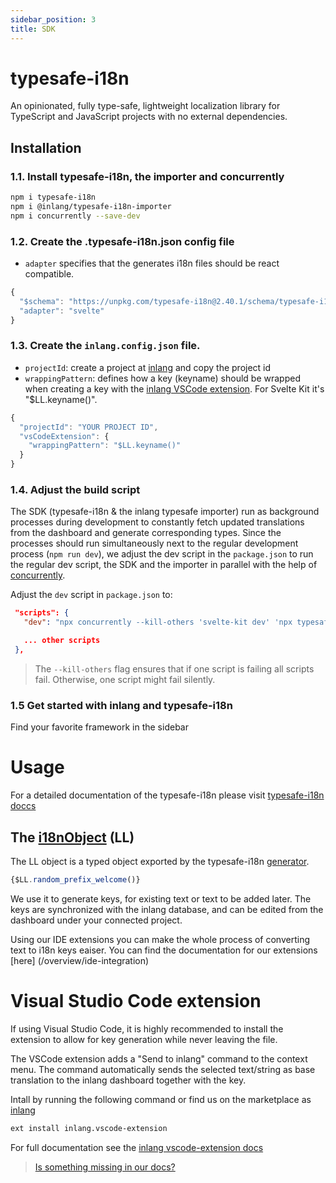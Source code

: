 ```yaml
---
sidebar_position: 3
title: SDK
---
```


# typesafe-i18n
An opinionated, fully type-safe, lightweight localization library for TypeScript and JavaScript projects with no external dependencies.

## Installation
### 1.1. Install typesafe-i18n, the importer and concurrently


```bash
npm i typesafe-i18n
npm i @inlang/typesafe-i18n-importer
npm i concurrently --save-dev
```

### 1.2. Create the .typesafe-i18n.json config file

- `adapter` specifies that the generates i18n files should be react compatible.

```js title="typesafe-i18n.json"
{
  "$schema": "https://unpkg.com/typesafe-i18n@2.40.1/schema/typesafe-i18n.json",
  "adapter": "svelte"
}
```

### 1.3. Create the `inlang.config.json` file.

- `projectId`: create a project at [inlang](https://app.inlang.dev) and copy the project id
- `wrappingPattern`: defines how a key (keyname) should be wrapped when creating a key with the [inlang
  VSCode extension](https://marketplace.visualstudio.com/items?itemName=inlang.vscode-extension). For Svelte Kit it's
  "$LL.keyname()".

```js title="inlang.project.json"
{
  "projectId": "YOUR PROJECT ID",
  "vsCodeExtension": {
    "wrappingPattern": "$LL.keyname()"
  }
}
```

### 1.4. Adjust the build script

The SDK (typesafe-i18n & the inlang typesafe importer) run as background processes during development to constantly fetch updated translations from the dashboard and generate corresponding types. Since the processes should run simultaneously next to the regular development process (`npm run dev`), we adjust the dev script in the `package.json` to run the regular dev script, the SDK and the importer in parallel with the help of [concurrently](https://www.npmjs.com/package/concurrently).

Adjust the `dev` script in `package.json` to:

```json
 "scripts": {
   "dev": "npx concurrently --kill-others 'svelte-kit dev' 'npx typesafe-i18n' 'npx @inlang/typesafe-i18n-importer'",

   ... other scripts
 },
```

> The `--kill-others` flag ensures that if one script is failing all scripts fail. Otherwise, one
> script might fail silently.

### 1.5 Get started with inlang and typesafe-i18n
Find your favorite framework in the sidebar

# Usage
For a detailed documentation of the typesafe-i18n please visit [typesafe-i18n doccs](https://github.com/ivanhofer/typesafe-i18n#readme)

## The [i18nObject](https://github.com/ivanhofer/typesafe-i18n#i18nObject) (LL)
The LL object is a typed object exported by the typesafe-i18n [generator](https://github.com/ivanhofer/typesafe-i18n#typesafety).

```js
{$LL.random_prefix_welcome()}
```

We use it to generate keys, for existing text or text to be added later. The keys are synchronized with the inlang database, and can be edited from the dashboard under your connected project.

Using our IDE extensions you can make the whole process of converting text to i18n keys eaiser. You can find the documentation for our extensions [here] (/overview/ide-integration)

# Visual Studio Code extension

If using Visual Studio Code, it is highly recommended to install the extension to allow for key generation while never leaving the file.

The VSCode extension adds a "Send to inlang" command to the context menu. The command automatically sends the selected text/string as base translation to the inlang dashboard together with the key.

Intall by running the following command or find us on the marketplace as [inlang](https://marketplace.visualstudio.com/items?itemName=inlang.vscode-extension)
```bash
ext install inlang.vscode-extension
```

For full documentation see the [inlang vscode-extension docs](https://github.com/inlang/inlang/tree/main/packages/inlang-vscode-extension)

> [Is something missing in our docs?](https://submission.bromb.co/inlang/docs/feedback)